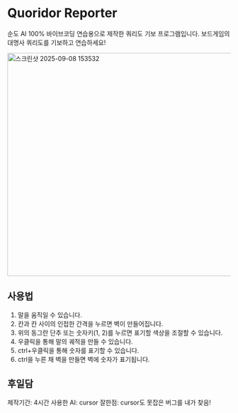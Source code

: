 # Quoridor Reporter

순도 AI 100% 바이브코딩 연습용으로 제작한 쿼리도 기보 프로그램입니다.
보드게임의 대명사 쿼리도를 기보하고 연습하세요!

<img width="508" height="502" alt="스크린샷 2025-09-08 153532" src="https://github.com/user-attachments/assets/51d2e82e-bbda-4bf1-b208-e25d6033a10d" />


## 사용법

1. 말을 움직일 수 있습니다.
2. 칸과 칸 사이의 인접한 간격을 누르면 벽이 만들어집니다.
3. 위의 동그란 단추 또는 숫자키(1, 2)를 누르면 표기할 색상을 조절할 수 있습니다.
4. 우클릭을 통해 말의 궤적을 만들 수 있습니다.
5. ctrl+우클릭을 통해 숫자를 표기할 수 있습니다.
6. ctrl을 누른 채 벽을 만들면 벽에 숫자가 표기됩니다.

## 후일담
제작기간: 4시간
사용한 AI: cursor
잘한점: cursor도 못잡은 버그를 내가 찾음!
